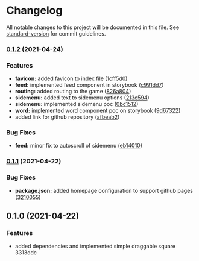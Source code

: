 # Changelog

All notable changes to this project will be documented in this file. See [standard-version](https://github.com/conventional-changelog/standard-version) for commit guidelines.

### [0.1.2](https://github.com/graphnode/shard/compare/v0.1.1...v0.1.2) (2021-04-24)


### Features

* **favicon:** added favicon to index file ([1cff5d0](https://github.com/graphnode/shard/commit/1cff5d06046be55e23a91c6e9dc2d84c2dfbf3d7))
* **feed:** implemented feed component in storybook ([c991dd7](https://github.com/graphnode/shard/commit/c991dd71bad2ca8f2a239983f9a7b676161bab0b))
* **routing:** added routing to the game ([826a804](https://github.com/graphnode/shard/commit/826a8048a144223e9165455edf44d3beacca7caa))
* **sidemenu:** added text to sidemenu options ([213c594](https://github.com/graphnode/shard/commit/213c5943bd70a29c3fd29f1f6a7b791b6b2aa06a))
* **sidemenu:** implemented sidemenu poc ([0bc1512](https://github.com/graphnode/shard/commit/0bc15124ab70552208788e25d8d06fa004e7d5df))
* **word:** implemented word component poc on storybook ([9d67322](https://github.com/graphnode/shard/commit/9d6732240866d094442227ed73b526df54eb09aa))
* added link for github repository ([afbeab2](https://github.com/graphnode/shard/commit/afbeab2d69fe2e4ddc629d9b3414449b108063ad))


### Bug Fixes

* **feed:** minor fix to autoscroll of sidemenu ([eb14010](https://github.com/graphnode/shard/commit/eb14010dffc1169bde6155b0ce6c0c034d2fecb3))

### [0.1.1](https://github.com/graphnode/shard/compare/v0.1.0...v0.1.1) (2021-04-22)


### Bug Fixes

* **package.json:** added homepage configuration to support github pages ([3210055](https://github.com/graphnode/shard/commit/3210055c5a5541e1278cc1d47e0e3b61c78bea08))

## 0.1.0 (2021-04-22)


### Features

* added dependencies and implemented simple draggable square 3313ddc

